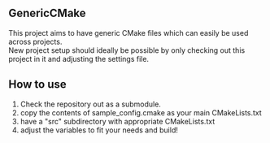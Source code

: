 GenericCMake
------------

This project aims to have generic CMake files which can easily be used across projects.  
New project setup should ideally be possible by only checking out this project in it and adjusting the settings file.

How to use
----------
1. Check the repository out as a submodule. 
2. copy the contents of sample_config.cmake as your main CMakeLists.txt
3. have a "src" subdirectory with appropriate CMakeLists.txt
4. adjust the variables to fit your needs and build!